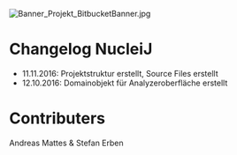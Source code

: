 ![Banner_Projekt_BitbucketBanner.jpg](https://bitbucket.org/repo/nzkjpj/images/4258751751-Banner_Projekt_BitbucketBanner.jpg)

# Changelog NucleiJ

* 11.11.2016: Projektstruktur erstellt, Source Files erstellt
* 12.10.2016: Domainobjekt für Analyzeroberfläche erstellt 


# Contributers

Andreas Mattes & Stefan Erben